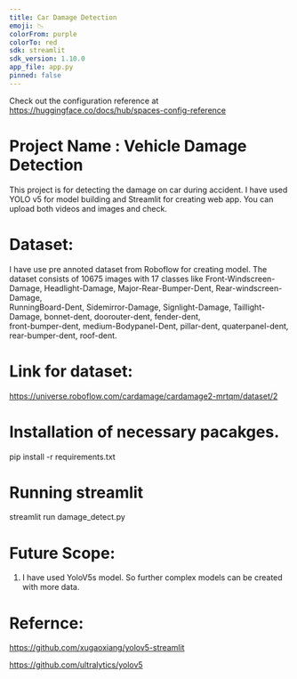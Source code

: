 ```yaml
---
title: Car Damage Detection
emoji: 📉
colorFrom: purple
colorTo: red
sdk: streamlit
sdk_version: 1.10.0
app_file: app.py
pinned: false
---
```


Check out the configuration reference at https://huggingface.co/docs/hub/spaces-config-reference

# Project Name : Vehicle Damage Detection 
  
 This project is for detecting the damage on car during accident. 
 I have used YOLO v5 for model building and Streamlit for creating web app. 
 You can upload both videos and images and check. 
  
 # Dataset: 
 I have use pre annoted dataset from Roboflow for creating model. 
 The dataset consists of 10675 images with 17 classes like Front-Windscreen-Damage, Headlight-Damage, Major-Rear-Bumper-Dent, Rear-windscreen-Damage,  
 RunningBoard-Dent, Sidemirror-Damage, Signlight-Damage, Taillight-Damage, bonnet-dent, doorouter-dent, fender-dent,  
 front-bumper-dent, medium-Bodypanel-Dent, pillar-dent, quaterpanel-dent, rear-bumper-dent, roof-dent. 
  
 # Link for dataset: 
 https://universe.roboflow.com/cardamage/cardamage2-mrtqm/dataset/2 
  
  
 # Installation of necessary pacakges. 
 pip install -r requirements.txt 
  
 # Running streamlit  
 streamlit run damage_detect.py 
  

  
  
 # Future Scope: 
 1) I have used YoloV5s model. So further complex models can be created with more data. 
  
 # Refernce: 
 https://github.com/xugaoxiang/yolov5-streamlit 
  
 https://github.com/ultralytics/yolov5
